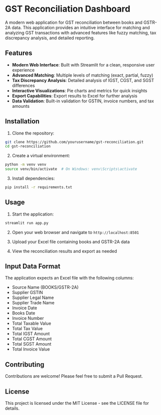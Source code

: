 # GST Reconciliation Dashboard

A modern web application for GST reconciliation between books and GSTR-2A data. This application provides an intuitive interface for matching and analyzing GST transactions with advanced features like fuzzy matching, tax discrepancy analysis, and detailed reporting.

## Features

- **Modern Web Interface**: Built with Streamlit for a clean, responsive user experience
- **Advanced Matching**: Multiple levels of matching (exact, partial, fuzzy)
- **Tax Discrepancy Analysis**: Detailed analysis of IGST, CGST, and SGST differences
- **Interactive Visualizations**: Pie charts and metrics for quick insights
- **Export Capabilities**: Export results to Excel for further analysis
- **Data Validation**: Built-in validation for GSTIN, invoice numbers, and tax amounts

## Installation

1. Clone the repository:
```bash
git clone https://github.com/yourusername/gst-reconciliation.git
cd gst-reconciliation
```

2. Create a virtual environment:
```bash
python -m venv venv
source venv/bin/activate  # On Windows: venv\Scripts\activate
```

3. Install dependencies:
```bash
pip install -r requirements.txt
```

## Usage

1. Start the application:
```bash
streamlit run app.py
```

2. Open your web browser and navigate to `http://localhost:8501`

3. Upload your Excel file containing books and GSTR-2A data

4. View the reconciliation results and export as needed

## Input Data Format

The application expects an Excel file with the following columns:

- Source Name (BOOKS/GSTR-2A)
- Supplier GSTIN
- Supplier Legal Name
- Supplier Trade Name
- Invoice Date
- Books Date
- Invoice Number
- Total Taxable Value
- Total Tax Value
- Total IGST Amount
- Total CGST Amount
- Total SGST Amount
- Total Invoice Value

## Contributing

Contributions are welcome! Please feel free to submit a Pull Request.

## License

This project is licensed under the MIT License - see the LICENSE file for details. 